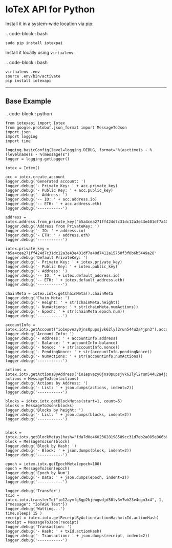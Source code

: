 IoTeX API for Python
=====


Install it in a system-wide location via pip:

.. code-block:: bash

    sudo pip install iotexpai

Install it locally using `virtualenv`:

.. code-block:: bash

    virtualenv .env
    source .env/bin/activate
    pip install iotexapi

------------

Base Example
-------
.. code-block:: python
    
    from iotexapi import Iotex
    from google.protobuf.json_format import MessageToJson
    import json
    import logging
    import time

    logging.basicConfig(level=logging.DEBUG, format="%(asctime)s - %(levelname)s - %(message)s")
    logger = logging.getLogger()

    iotex = Iotex()

    acc = iotex.create_account
    logger.debug('Generated account: ')
    logger.debug('- Private Key: ' + acc.private_key)
    logger.debug('- Public Key: ' + acc.public_key)
    logger.debug('- Address: ')
    logger.debug('-- IO: ' + acc.address.io)
    logger.debug('-- ETH: ' + acc.address.eth)
    logger.debug('-----------')

    address = iotex.address.from_private_key("b5a4cea271ff424d7c31dc12a3e43e401df7a40d7412a15750f3f0b6b5449a28")
    logger.debug('Address from PrivateKey: ')
    logger.debug('- IO: ' + address.io)
    logger.debug('- ETH: ' + address.eth)
    logger.debug('-----------')

    iotex.private_key = "b5a4cea271ff424d7c31dc12a3e43e401df7a40d7412a15750f3f0b6b5449a28"
    logger.debug('Default PrivateKey: ')
    logger.debug('- Private Key: ' + iotex.private_key)
    logger.debug('- Public Key: ' + iotex.public_key)
    logger.debug('- Address: ')
    logger.debug('-- IO: ' + iotex.default_address.io)
    logger.debug('-- ETH: ' + iotex.default_address.eth)
    logger.debug('-----------')

    chainMeta = iotex.iotx.getChainMeta().chainMeta
    logger.debug('Chain Meta: ')
    logger.debug('- Height: ' + str(chainMeta.height))
    logger.debug('- NumActions: ' + str(chainMeta.numActions))
    logger.debug('- Epoch: ' + str(chainMeta.epoch.num))
    logger.debug('-----------')

    accountInfo = iotex.iotx.getAccount("io1epvezy0jns0pupsjvk62lyl2run544u2a4jpn3").accountMeta
    logger.debug('Account Info: ')
    logger.debug('- Address: ' + accountInfo.address)
    logger.debug('- Balance: ' + accountInfo.balance)
    logger.debug('- Nonce: ' + str(accountInfo.nonce))
    logger.debug('- PendingNonce: ' + str(accountInfo.pendingNonce))
    logger.debug('- NumActions: ' + str(accountInfo.numActions))
    logger.debug('-----------')

    actions = iotex.iotx.getActionsByAddress("io1epvezy0jns0pupsjvk62lyl2run544u2a4jpn3",0,2)
    actions = MessageToJson(actions)
    logger.debug('Actions by Address: ')
    logger.debug('- List: ' + json.dumps(actions, indent=2))
    logger.debug('-----------')

    blocks = iotex.iotx.getBlockMetas(start=1, count=5)
    blocks = MessageToJson(blocks)
    logger.debug('Blocks by height: ')
    logger.debug('- List: ' + json.dumps(blocks, indent=2))
    logger.debug('-----------')


    block = iotex.iotx.getBlockMetas(hash="fda7d0e46023628198589cc31d7eb2a085e866b8cf8329e784685a54527b2745")
    block = MessageToJson(block)
    logger.debug('Block by Hash: ')
    logger.debug('- Block: ' + json.dumps(block, indent=2))
    logger.debug('-----------')

    epoch = iotex.iotx.getEpochMeta(epoch=100)
    epoch = MessageToJson(epoch)
    logger.debug('Epoch by Num')
    logger.debug('- Data: ' + json.dumps(epoch, indent=2))
    logger.debug('-----------')

    logger.debug('Transfer')
    txId = iotex.iotx.transferTo("io12aymfg8gp2kjeugwdjd50lv3v7wh23v4qgm3x4", 1, {"message": "IoTASK Test"})
    logger.debug('Watting...')
    time.sleep( 15 )
    receipt = iotex.iotx.getReceiptByAction(actionHash=txId.actionHash)
    receipt = MessageToJson(receipt)
    logger.debug('Transaction: ')
    logger.debug('- Hash: ' + txId.actionHash)
    logger.debug('- Transaction: ' + json.dumps(receipt, indent=2))
    logger.debug('-----------')